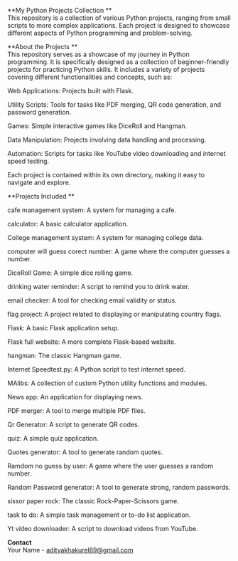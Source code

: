 **My Python Projects Collection  **                                                                                      
This repository is a collection of various Python projects, ranging from small scripts to more complex applications. Each project is designed to showcase different aspects of Python programming and problem-solving.
                                                                                                                         

**About the Projects    **                                                                                                          
This repository serves as a showcase of my journey in Python programming. It is specifically designed as a collection of beginner-friendly projects for practicing Python skills. It includes a variety of projects covering different functionalities and concepts, such as:

Web Applications: Projects built with Flask.

Utility Scripts: Tools for tasks like PDF merging, QR code generation, and password generation.

Games: Simple interactive games like DiceRoll and Hangman.

Data Manipulation: Projects involving data handling and processing.

Automation: Scripts for tasks like YouTube video downloading and internet speed testing.

Each project is contained within its own directory, making it easy to navigate and explore.

                                                                                                                                                                                                           


**Projects Included    **                                                                                                      

cafe management system: A system for managing a cafe.

calculator: A basic calculator application.

College management system: A system for managing college data.

computer will guess corect number: A game where the computer guesses a number.

DiceRoll Game: A simple dice rolling game.

drinking water reminder: A script to remind you to drink water.

email checker: A tool for checking email validity or status.

flag project: A project related to displaying or manipulating country flags.

Flask: A basic Flask application setup.

Flask full website: A more complete Flask-based website.

hangman: The classic Hangman game.

Internet Speedtest.py: A Python script to test internet speed.

MAlibs: A collection of custom Python utility functions and modules.

News app: An application for displaying news.

PDF merger: A tool to merge multiple PDF files.

Qr Generator: A script to generate QR codes.

quiz: A simple quiz application.

Quotes generator: A tool to generate random quotes.

Ramdom no guess by user: A game where the user guesses a random number.

Random Password generator: A tool to generate strong, random passwords.

sissor paper rock: The classic Rock-Paper-Scissors game.

task to do: A simple task management or to-do list application.

Yt video downloader: A script to download videos from YouTube.


**Contact**                                                                                                                                                                                                         
Your Name - adityakhakurel69@gmail.com
